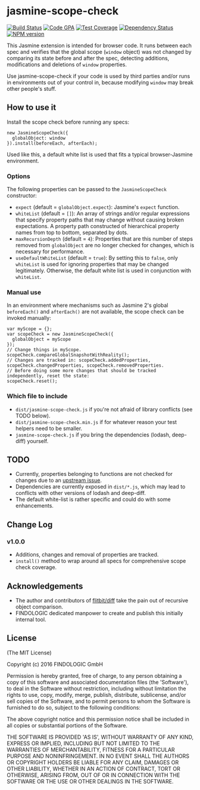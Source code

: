 # jasmine-scope-check

[![Build Status][build-image]][build-url]
[![Code GPA][gpa-image]][gpa-url]
[![Test Coverage][coverage-image]][coverage-url]
[![Dependency Status][depstat-image]][depstat-url]
[![NPM version][npm-image]][npm-url]

This Jasmine extension is intended for browser code.
It runs between each spec and verifies that the global scope (`window` object) was not changed by comparing its state
before and after the spec, detecting additions, modifications and deletions of `window` properties.

Use jasmine-scope-check if your code is used by third parties and/or runs in environments out of your control in,
because modifying `window` may break other people's stuff.

## How to use it

Install the scope check before running any specs:

```
new JasmineScopeCheck({
  globalObject: window
}).install(beforeEach, afterEach);
```

Used like this, a default white list is used that fits a typical browser-Jasmine environment.

### Options

The following properties can be passed to the `JasmineScopeCheck` constructor:

* `expect` (default = `globalObject.expect`): Jasmine's `expect` function.
* `whiteList` (default = `[]`): An array of strings and/or regular expressions that specify property paths that may
  change without causing broken expectations. A property path constructed of hierarchical property names from top to
  bottom, separated by dots.
* `maxRecursionDepth` (default = `4`): Properties that are this number of steps removed from `globalObject` are no
  longer checked for changes, which is necessary for performance.
* `useDefaultWhiteList` (default = `true`): By setting this to `false`, only `whiteList` is used for ignoring properties
  that may be changed legitimately. Otherwise, the default white list is used in conjunction with `whiteList`.

### Manual use

In an environment where mechanisms such as Jasmine 2's global `beforeEach()` and `afterEach()` are not available, the
scope check can be invoked manually:

```
var myScope = {};
var scopeCheck = new JasmineScopeCheck({
  globalObject = myScope
});
// Change things in myScope.
scopeCheck.compareGlobalSnapshotWithReality();
// Changes are tracked in: scopeCheck.addedProperties, scopeCheck.changedProperties, scopeCheck.removedProperties.
// Before doing some more changes that should be tracked independently, reset the state:
scopeCheck.reset();
```

### Which file to include

* `dist/jasmine-scope-check.js` if you're not afraid of library conflicts (see TODO below).
* `dist/jasmine-scope-check.min.js` if for whatever reason your test helpers need to be smaller.
* `jasmine-scope-check.js` if you bring the dependencies (lodash, deep-diff) yourself.

## TODO

* Currently, properties belonging to functions are not checked for changes due to an
  [upstream issue](https://github.com/flitbit/diff/issues/69).
* Dependencies are currently exposed in `dist/*.js`, which may lead to conflicts with other versions of lodash and
  deep-diff.
* The default white-list is rather specific and could do with some enhancements.
  
## Change Log

### v1.0.0

* Additions, changes and removal of properties are tracked.
* `install()` method to wrap around all specs for comprehensive scope check coverage.

## Acknowledgements

* The author and contributors of [flitbit/diff](https://github.com/flitbit/diff) take the pain out of recursive object
  comparison.
* FINDOLOGIC dedicated manpower to create and publish this initially internal tool.

## License

(The MIT License)

Copyright (c) 2016 FINDOLOGIC GmbH

Permission is hereby granted, free of charge, to any person obtaining
a copy of this software and associated documentation files (the
'Software'), to deal in the Software without restriction, including
without limitation the rights to use, copy, modify, merge, publish,
distribute, sublicense, and/or sell copies of the Software, and to
permit persons to whom the Software is furnished to do so, subject to
the following conditions:

The above copyright notice and this permission notice shall be
included in all copies or substantial portions of the Software.

THE SOFTWARE IS PROVIDED 'AS IS', WITHOUT WARRANTY OF ANY KIND,
EXPRESS OR IMPLIED, INCLUDING BUT NOT LIMITED TO THE WARRANTIES OF
MERCHANTABILITY, FITNESS FOR A PARTICULAR PURPOSE AND NONINFRINGEMENT.
IN NO EVENT SHALL THE AUTHORS OR COPYRIGHT HOLDERS BE LIABLE FOR ANY
CLAIM, DAMAGES OR OTHER LIABILITY, WHETHER IN AN ACTION OF CONTRACT,
TORT OR OTHERWISE, ARISING FROM, OUT OF OR IN CONNECTION WITH THE
SOFTWARE OR THE USE OR OTHER DEALINGS IN THE SOFTWARE.



[build-url]: https://travis-ci.org/findologic/jasmine-scope-check
[build-image]: http://img.shields.io/travis/findologic/jasmine-scope-check.png

[gpa-url]: https://codeclimate.com/github/findologic/jasmine-scope-check
[gpa-image]: https://codeclimate.com/github/findologic/jasmine-scope-check.png

[coverage-url]: https://codeclimate.com/github/findologic/jasmine-scope-check/code?sort=covered_percent&sort_direction=desc
[coverage-image]: https://codeclimate.com/github/findologic/jasmine-scope-check/coverage.png

[depstat-url]: https://david-dm.org/findologic/jasmine-scope-check
[depstat-image]: https://david-dm.org/findologic/jasmine-scope-check.png?theme=shields.io

[issues-url]: https://github.com/findologic/jasmine-scope-check/issues
[issues-image]: http://img.shields.io/github/issues/findologic/jasmine-scope-check.png

[downloads-url]: https://www.npmjs.org/package/jasmine-scope-check
[downloads-image]: http://img.shields.io/npm/dm/jasmine-scope-check.png

[npm-url]: https://www.npmjs.org/package/jasmine-scope-check
[npm-image]: https://badge.fury.io/js/jasmine-scope-check.png
